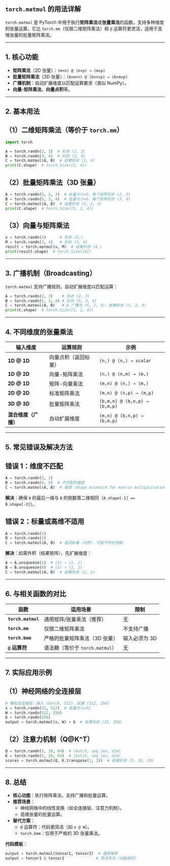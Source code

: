 ## **`torch.matmul` 的用法详解**

`torch.matmul` 是 PyTorch 中用于执行**矩阵乘法**或**张量乘法**的函数，支持多种维度的张量运算。它比 `torch.mm`（仅限二维矩阵乘法）和 `@` 运算符更灵活，适用于高维张量的批量矩阵乘法。

***

## **1. 核心功能**

*   **矩阵乘法**（2D 张量）：`(m×n) @ (n×p) → (m×p)`
*   **批量矩阵乘法**（3D 张量）：`(b×m×n) @ (b×n×p) → (b×m×p)`
*   **广播机制**：自动扩展维度以匹配运算要求（类似 NumPy）。
*   **向量-矩阵乘法**、**向量点积**等。

***

## **2. 基本用法**

## **（1）二维矩阵乘法（等价于 `torch.mm`）**

```python
import torch

A = torch.randn(2, 3)  # 形状 (2, 3)
B = torch.randn(3, 4)  # 形状 (3, 4)
C = torch.matmul(A, B)  # 结果形状 (2, 4)
print(C.shape)  # torch.Size([2, 4])
```

## **（2）批量矩阵乘法（3D 张量）**

```python
A = torch.randn(5, 2, 3)  # 批量大小=5，每个矩阵形状 (2, 3)
B = torch.randn(5, 3, 4)  # 批量大小=5，每个矩阵形状 (3, 4)
C = torch.matmul(A, B)  # 结果形状 (5, 2, 4)
print(C.shape)  # torch.Size([5, 2, 4])
```

## **（3）向量与矩阵乘法**

```python
v = torch.randn(3)      # 形状 (3,)
M = torch.randn(3, 4)   # 形状 (3, 4)
result = torch.matmul(v, M)  # 结果形状 (4,)
print(result.shape)  # torch.Size([4])
```

***

## **3. 广播机制（Broadcasting）**

`torch.matmul` 支持广播规则，自动扩展维度以匹配运算：

```python
A = torch.randn(2, 3)    # 形状 (2, 3)
B = torch.randn(5, 3, 4) # 形状 (5, 3, 4)
C = torch.matmul(A, B)   # A 广播为 (5, 2, 3)，结果形状 (5, 2, 4)
print(C.shape)  # torch.Size([5, 2, 4])
```

***

## **4. 不同维度的张量乘法**

| 输入维度         | 运算规则       | 示例                            |
| ------------ | ---------- | ----------------------------- |
| **1D @ 1D**  | 向量点积（返回标量） | `(n,) @ (n,) → scalar`        |
| **1D @ 2D**  | 向量-矩阵乘法    | `(n,) @ (n,m) → (m,)`         |
| **2D @ 1D**  | 矩阵-向量乘法    | `(m,n) @ (n,) → (m,)`         |
| **2D @ 2D**  | 标准矩阵乘法     | `(m,n) @ (n,p) → (m,p)`       |
| **3D @ 3D**  | 批量矩阵乘法     | `(b,m,n) @ (b,n,p) → (b,m,p)` |
| **混合维度（广播）** | 自动扩展维度     | `(m,n) @ (b,n,p) → (b,m,p)`   |

***

## **5. 常见错误及解决方法**

## **错误 1：维度不匹配**

```python
A = torch.randn(2, 3)
B = torch.randn(4, 5)  # 不匹配的维度
C = torch.matmul(A, B)  # 报错：Shape mismatch for matrix multiplication
```

**解决**：确保 `A` 的最后一维与 `B` 的倒数第二维相同（`A.shape[-1] == B.shape[-2]`）。

## **错误 2：标量或高维不适用**

```python
A = torch.randn(2)
B = torch.randn(2)
C = torch.matmul(A, B)  # 返回标量（点积），可能不符合预期
```

**解决**：如需外积（结果矩阵），先扩展维度：

```python
A = A.unsqueeze(1)  # (2) → (2, 1)
B = B.unsqueeze(0)  # (2) → (1, 2)
C = torch.matmul(A, B)  # 结果形状 (2, 2)
```

***

## **6. 与相关函数的对比**

| 函数                 | 适用场景                    | 限制       |
| ------------------ | ----------------------- | -------- |
| **`torch.matmul`** | 通用矩阵/张量乘法（推荐）           | 无        |
| **`torch.mm`**     | 仅限二维矩阵乘法                | 不支持广播    |
| **`torch.bmm`**    | 严格的批量矩阵乘法（3D 张量）        | 输入必须为 3D |
| **`@` 运算符**        | 语法糖（等价于 `torch.matmul`） | 无        |

***

## **7. 实际应用示例**

## **（1）神经网络的全连接层**

```python
# 模拟全连接层：输入 (batch, 512)，权重 (512, 256)
x = torch.randn(32, 512)  # 批量大小=32
W = torch.randn(512, 256)
b = torch.randn(256)
output = torch.matmul(x, W) + b  # 结果形状 (32, 256)
```

## **（2）注意力机制（Q\@K^T）**

```python
Q = torch.randn(5, 10, 64)  # (batch, seq_len, dim)
K = torch.randn(5, 20, 64)  # (batch, seq_len, dim)
scores = torch.matmul(Q, K.transpose(1, 2))  # 结果形状 (5, 10, 20)
```

***

## **8. 总结**

*   **核心功能**：执行矩阵乘法，支持广播和批量运算。
*   **推荐场景**：
    *   神经网络中的线性变换（如全连接层、注意力机制）。
    *   高维张量的批量运算。
*   **替代方案**：
    *   `@` 运算符：代码更简洁（如 `x @ W`）。
    *   `torch.bmm`：仅用于严格的 3D 张量乘法。

**代码模板**：

```python
output = torch.matmul(tensor1, tensor2)  # 通用推荐
output = tensor1 @ tensor2              # 简洁写法（功能相同）
```

